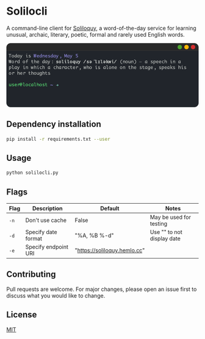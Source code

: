 # Solilocli

A command-line client for [Soliloquy](https://github.com/octoman90/soliloquy), a word-of-the-day service for learning unusual, archaic, literary, poetic, formal and rarely used English words.

![](.github/promo_pic.png)

## Dependency installation

```bash
pip install -r requirements.txt --user
```

## Usage

```bash
python solilocli.py
```

## Flags

| Flag | Description          | Default                      | Notes                      |
| ---- | -------------------- | ---------------------------- | -------------------------- |
| `-n` | Don't use cache      | False                        | May be used for testing    |
| `-d` | Specify date format  | "%A, %B %-d"                 | Use "" to not display date |
| `-e` | Specify endpoint URI | "https://soliloquy.hemlo.cc" |                            |

## Contributing

Pull requests are welcome. For major changes, please open an issue first to discuss what you would like to change.

## License

[MIT](LICENSE)
